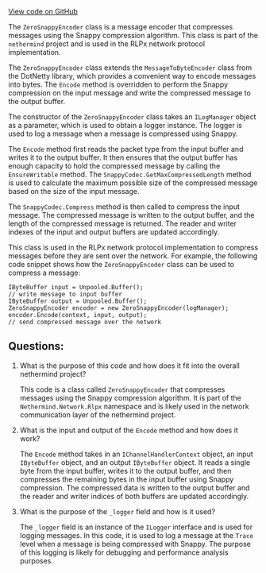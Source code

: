 [View code on GitHub](https://github.com/nethermindeth/nethermind/Nethermind.Network/Rlpx/ZeroSnappyEncoder.cs)

The `ZeroSnappyEncoder` class is a message encoder that compresses messages using the Snappy compression algorithm. This class is part of the `nethermind` project and is used in the RLPx network protocol implementation.

The `ZeroSnappyEncoder` class extends the `MessageToByteEncoder` class from the DotNetty library, which provides a convenient way to encode messages into bytes. The `Encode` method is overridden to perform the Snappy compression on the input message and write the compressed message to the output buffer.

The constructor of the `ZeroSnappyEncoder` class takes an `ILogManager` object as a parameter, which is used to obtain a logger instance. The logger is used to log a message when a message is compressed using Snappy.

The `Encode` method first reads the packet type from the input buffer and writes it to the output buffer. It then ensures that the output buffer has enough capacity to hold the compressed message by calling the `EnsureWritable` method. The `SnappyCodec.GetMaxCompressedLength` method is used to calculate the maximum possible size of the compressed message based on the size of the input message.

The `SnappyCodec.Compress` method is then called to compress the input message. The compressed message is written to the output buffer, and the length of the compressed message is returned. The reader and writer indexes of the input and output buffers are updated accordingly.

This class is used in the RLPx network protocol implementation to compress messages before they are sent over the network. For example, the following code snippet shows how the `ZeroSnappyEncoder` class can be used to compress a message:

```
IByteBuffer input = Unpooled.Buffer();
// write message to input buffer
IByteBuffer output = Unpooled.Buffer();
ZeroSnappyEncoder encoder = new ZeroSnappyEncoder(logManager);
encoder.Encode(context, input, output);
// send compressed message over the network
```
## Questions: 
 1. What is the purpose of this code and how does it fit into the overall nethermind project?
    
    This code is a class called `ZeroSnappyEncoder` that compresses messages using the Snappy compression algorithm. It is part of the `Nethermind.Network.Rlpx` namespace and is likely used in the network communication layer of the nethermind project.

2. What is the input and output of the `Encode` method and how does it work?
    
    The `Encode` method takes in an `IChannelHandlerContext` object, an input `IByteBuffer` object, and an output `IByteBuffer` object. It reads a single byte from the input buffer, writes it to the output buffer, and then compresses the remaining bytes in the input buffer using Snappy compression. The compressed data is written to the output buffer and the reader and writer indices of both buffers are updated accordingly.

3. What is the purpose of the `_logger` field and how is it used?
    
    The `_logger` field is an instance of the `ILogger` interface and is used for logging messages. In this code, it is used to log a message at the `Trace` level when a message is being compressed with Snappy. The purpose of this logging is likely for debugging and performance analysis purposes.